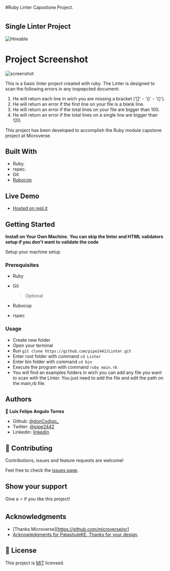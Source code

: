 #Ruby Linter Capostone Project.
# 
## Single Linter Project
![Hireable](https://cdn.rawgit.com/hiendv/hireable/master/styles/default/yes.svg)

# Project Screenshot
![screenshot]()


This is a basic linter project created with ruby. The Linter is designed to scan the following errors in any inspepcted document:

1. He will return each line in wich you are missing a bracket ('[]' - '()' - '{}').
2. He will return an error if the first line on your file is a blank line.
3. He will return an error if the total lines on your file are bigger than 100.
4. He will return an error if the total lines on a single line are bigger than 120.

This project has been developed to accomplish the Ruby module capstone project at Microverse.

## Built With

- Ruby.
- rspec.
- Git
- [Rubocop](https://github.com/microverseinc/linters-config/tree/master/ruby) 

## Live Demo

- [Hosted on repl.it](https://repl.it/@pipe2442/LINTER)

## Getting Started

**Install on Your Own Machine.**
**You can skip the linter and HTML validators setup if you don't want to validate the code**

Setup your machine setup

### Prerequisites

- Ruby
- Git

  > Optional

- Rubocop
- rspec

### Usage

- Create new folder
- Open your terminal
- Run ``` git clone https://github.com/pipe2442/Linter.git ```
- Enter root folder with command ``` cd Linter ```
- Enter bin folder with command ``` cd bin ```
- Execute the program with command ``` ruby main.rb ```
- You will find an examples folders in wich you can add any file you want to
  scan with the Linter. You just need to add the file and edit the path on
  the main,rb file.

## Authors

👤 **Luis Felipe Angulo Torres**

- Github: [@donCodigo_](https://github.com/donCodigo_)
- Twitter: [@pipe2442](https://twitter.com/pipe2442)
- Linkedin: [linkedin](https://www.linkedin.com/in/luis-felipe-angulo-torres-95098b139/)

## 🤝 Contributing

Contributions, issues and feature requests are welcome!

Feel free to check the [issues page](issues/).

## Show your support

Give a ⭐️ if you like this project!

## Acknowledgments

- [Thanks Microverse][https://github.com/microverseinc]
- [Acknowledgments for PatashuleKE. Thanks for your design](https://www.behance.net/gallery/25563385/PatashuleKE).
  
## 📝 License

This project is [MIT](LICENSE) licensed.